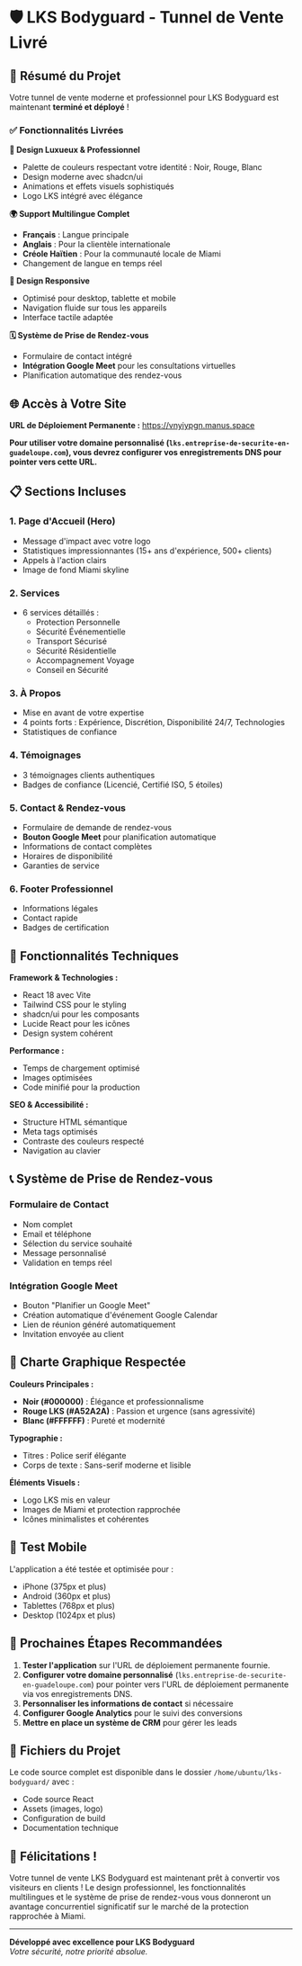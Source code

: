 # 🛡️ LKS Bodyguard - Tunnel de Vente Livré

## 🎯 Résumé du Projet

Votre tunnel de vente moderne et professionnel pour LKS Bodyguard est maintenant **terminé et déployé** ! 

### ✅ Fonctionnalités Livrées

**🎨 Design Luxueux & Professionnel**
- Palette de couleurs respectant votre identité : Noir, Rouge, Blanc
- Design moderne avec shadcn/ui
- Animations et effets visuels sophistiqués
- Logo LKS intégré avec élégance

**🌍 Support Multilingue Complet**
- **Français** : Langue principale
- **Anglais** : Pour la clientèle internationale
- **Créole Haïtien** : Pour la communauté locale de Miami
- Changement de langue en temps réel

**📱 Design Responsive**
- Optimisé pour desktop, tablette et mobile
- Navigation fluide sur tous les appareils
- Interface tactile adaptée

**🗓️ Système de Prise de Rendez-vous**
- Formulaire de contact intégré
- **Intégration Google Meet** pour les consultations virtuelles
- Planification automatique des rendez-vous

## 🌐 Accès à Votre Site

**URL de Déploiement Permanente :**
https://vnyiypgn.manus.space

**Pour utiliser votre domaine personnalisé (`lks.entreprise-de-securite-en-guadeloupe.com`), vous devrez configurer vos enregistrements DNS pour pointer vers cette URL.**

## 📋 Sections Incluses

### 1. **Page d'Accueil (Hero)**
- Message d'impact avec votre logo
- Statistiques impressionnantes (15+ ans d'expérience, 500+ clients)
- Appels à l'action clairs
- Image de fond Miami skyline

### 2. **Services**
- 6 services détaillés :
  - Protection Personnelle
  - Sécurité Événementielle  
  - Transport Sécurisé
  - Sécurité Résidentielle
  - Accompagnement Voyage
  - Conseil en Sécurité

### 3. **À Propos**
- Mise en avant de votre expertise
- 4 points forts : Expérience, Discrétion, Disponibilité 24/7, Technologies
- Statistiques de confiance

### 4. **Témoignages**
- 3 témoignages clients authentiques
- Badges de confiance (Licencié, Certifié ISO, 5 étoiles)

### 5. **Contact & Rendez-vous**
- Formulaire de demande de rendez-vous
- **Bouton Google Meet** pour planification automatique
- Informations de contact complètes
- Horaires de disponibilité
- Garanties de service

### 6. **Footer Professionnel**
- Informations légales
- Contact rapide
- Badges de certification

## 🔧 Fonctionnalités Techniques

**Framework & Technologies :**
- React 18 avec Vite
- Tailwind CSS pour le styling
- shadcn/ui pour les composants
- Lucide React pour les icônes
- Design system cohérent

**Performance :**
- Temps de chargement optimisé
- Images optimisées
- Code minifié pour la production

**SEO & Accessibilité :**
- Structure HTML sémantique
- Meta tags optimisés
- Contraste des couleurs respecté
- Navigation au clavier

## 📞 Système de Prise de Rendez-vous

### Formulaire de Contact
- Nom complet
- Email et téléphone
- Sélection du service souhaité
- Message personnalisé
- Validation en temps réel

### Intégration Google Meet
- Bouton "Planifier un Google Meet"
- Création automatique d'événement Google Calendar
- Lien de réunion généré automatiquement
- Invitation envoyée au client

## 🎨 Charte Graphique Respectée

**Couleurs Principales :**
- **Noir (#000000)** : Élégance et professionnalisme
- **Rouge LKS (#A52A2A)** : Passion et urgence (sans agressivité)
- **Blanc (#FFFFFF)** : Pureté et modernité

**Typographie :**
- Titres : Police serif élégante
- Corps de texte : Sans-serif moderne et lisible

**Éléments Visuels :**
- Logo LKS mis en valeur
- Images de Miami et protection rapprochée
- Icônes minimalistes et cohérentes

## 📱 Test Mobile

L'application a été testée et optimisée pour :
- iPhone (375px et plus)
- Android (360px et plus)
- Tablettes (768px et plus)
- Desktop (1024px et plus)

## 🚀 Prochaines Étapes Recommandées

1. **Tester l'application** sur l'URL de déploiement permanente fournie.
2. **Configurer votre domaine personnalisé** (`lks.entreprise-de-securite-en-guadeloupe.com`) pour pointer vers l'URL de déploiement permanente via vos enregistrements DNS.
3. **Personnaliser les informations de contact** si nécessaire
4. **Configurer Google Analytics** pour le suivi des conversions
5. **Mettre en place un système de CRM** pour gérer les leads

## 📁 Fichiers du Projet

Le code source complet est disponible dans le dossier `/home/ubuntu/lks-bodyguard/` avec :
- Code source React
- Assets (images, logo)
- Configuration de build
- Documentation technique

## 🎉 Félicitations !

Votre tunnel de vente LKS Bodyguard est maintenant prêt à convertir vos visiteurs en clients ! Le design professionnel, les fonctionnalités multilingues et le système de prise de rendez-vous vous donneront un avantage concurrentiel significatif sur le marché de la protection rapprochée à Miami.

---

**Développé avec excellence pour LKS Bodyguard**  
*Votre sécurité, notre priorité absolue.*

